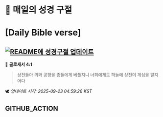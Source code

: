 # 🙏 매일의 성경 구절
# [Daily Bible verse]
## [![README에 성경구절 업데이트](https://github.com/DONGSUKA/first_test/actions/workflows/update-readme-bible.yml/badge.svg)](https://github.com/DONGSUKA/first_test/actions/workflows/update-readme-bible.yml)
<!-- START_BIBLE_VERSE -->
📖 **골로새서 4:1**
> 상전들아 의와 공평을 종들에게 베풀지니 너희에게도 하늘에 상전이 계심을 알지어다

🕊️ _업데이트 시각: 2025-09-23 04:59:26 KST_
  <!-- END_BIBLE_VERSE -->
## GITHUB_ACTION
